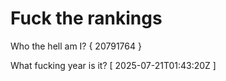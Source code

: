 # Fuck the rankings

Who the hell am I?
{ 20791764 }

What fucking year is it?
[ 2025-07-21T01:43:20Z ]
